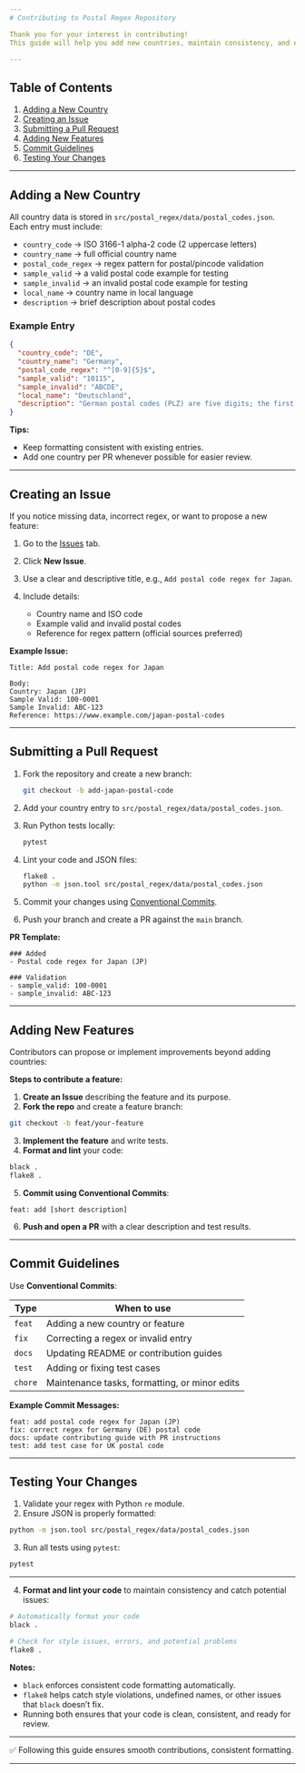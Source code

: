 ```yaml
---
# Contributing to Postal Regex Repository

Thank you for your interest in contributing! 
This guide will help you add new countries, maintain consistency, and ensure your contributions pass automated tests.

---
```


## Table of Contents

1. [Adding a New Country](#adding-a-new-country)
2. [Creating an Issue](#creating-an-issue)
3. [Submitting a Pull Request](#submitting-a-pull-request)
4. [Adding New Features](#adding-new-features)
5. [Commit Guidelines](#commit-guidelines)
6. [Testing Your Changes](#testing-your-changes)

---

## Adding a New Country

All country data is stored in `src/postal_regex/data/postal_codes.json`. Each entry must include:

* `country_code` → ISO 3166-1 alpha-2 code (2 uppercase letters)
* `country_name` → full official country name
* `postal_code_regex` → regex pattern for postal/pincode validation
* `sample_valid` → a valid postal code example for testing
* `sample_invalid` → an invalid postal code example for testing
* `local_name` → country name in local language
* `description` → brief description about postal codes

### Example Entry

```json
{
  "country_code": "DE",
  "country_name": "Germany",
  "postal_code_regex": "^[0-9]{5}$",
  "sample_valid": "10115",
  "sample_invalid": "ABCDE",
  "local_name": "Deutschland",
  "description": "German postal codes (PLZ) are five digits; the first two digits denote the region."
}
```

**Tips:**

* Keep formatting consistent with existing entries.
* Add one country per PR whenever possible for easier review.

---

## Creating an Issue

If you notice missing data, incorrect regex, or want to propose a new feature:

1. Go to the [Issues](https://github.com/ankitgadling/postal-regex/issues) tab.
2. Click **New Issue**.
3. Use a clear and descriptive title, e.g., `Add postal code regex for Japan`.
4. Include details:

   * Country name and ISO code
   * Example valid and invalid postal codes
   * Reference for regex pattern (official sources preferred)

**Example Issue:**

```
Title: Add postal code regex for Japan

Body:
Country: Japan (JP)
Sample Valid: 100-0001
Sample Invalid: ABC-123
Reference: https://www.example.com/japan-postal-codes
```

---

## Submitting a Pull Request

1. Fork the repository and create a new branch:

   ```bash
   git checkout -b add-japan-postal-code
   ```
2. Add your country entry to `src/postal_regex/data/postal_codes.json`.
3. Run Python tests locally:

   ```bash
   pytest
   ```
4. Lint your code and JSON files:

   ```bash
   flake8 .
   python -m json.tool src/postal_regex/data/postal_codes.json
   ```
5. Commit your changes using [Conventional Commits](#commit-guidelines).
6. Push your branch and create a PR against the `main` branch.

**PR Template:**

```
### Added
- Postal code regex for Japan (JP)

### Validation
- sample_valid: 100-0001
- sample_invalid: ABC-123
```

---
## Adding New Features

Contributors can propose or implement improvements beyond adding countries:

**Steps to contribute a feature:**

1. **Create an Issue** describing the feature and its purpose.
2. **Fork the repo** and create a feature branch:

```bash
git checkout -b feat/your-feature
```

3. **Implement the feature** and write tests.
4. **Format and lint** your code:

```bash
black .
flake8 .
```

5. **Commit using Conventional Commits**:

```
feat: add [short description]
```

6. **Push and open a PR** with a clear description and test results.

---

## Commit Guidelines

Use **Conventional Commits**:

| Type    | When to use                                   |
| ------- | --------------------------------------------- |
| `feat`  | Adding a new country or feature               |
| `fix`   | Correcting a regex or invalid entry           |
| `docs`  | Updating README or contribution guides        |
| `test`  | Adding or fixing test cases                   |
| `chore` | Maintenance tasks, formatting, or minor edits |

**Example Commit Messages:**

```
feat: add postal code regex for Japan (JP)
fix: correct regex for Germany (DE) postal code
docs: update contributing guide with PR instructions
test: add test case for UK postal code
```

---

## Testing Your Changes

1. Validate your regex with Python `re` module.
2. Ensure JSON is properly formatted:

```bash
python -m json.tool src/postal_regex/data/postal_codes.json
```

3. Run all tests using `pytest`:

```bash
pytest
```
---

4. **Format and lint your code** to maintain consistency and catch potential issues:

```bash
# Automatically format your code
black .

# Check for style issues, errors, and potential problems
flake8 .
```

**Notes:**

* `black` enforces consistent code formatting automatically.
* `flake8` helps catch style violations, undefined names, or other issues that `black` doesn’t fix.
* Running both ensures that your code is clean, consistent, and ready for review.

---


✅ Following this guide ensures smooth contributions, consistent formatting.

---
